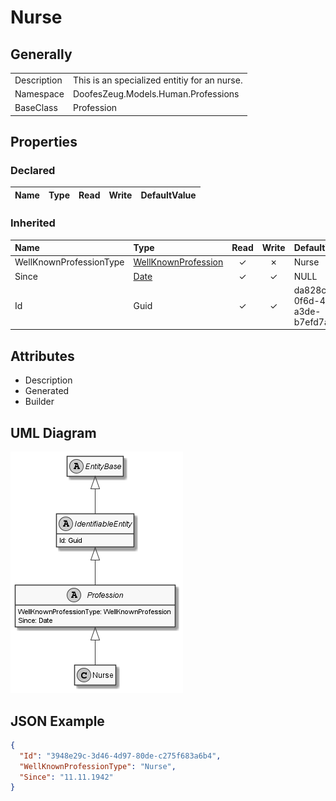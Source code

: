 ﻿# Nurse

## Generally

|||
|:-|:-|
|Description|This is an specialized entitiy for an nurse.|
|Namespace|DoofesZeug.Models.Human.Professions|
|BaseClass|Profession|

## Properties

### Declared

|Name|Type|Read|Write|DefaultValue|
|:---|:---|:--:|:---:|:-----------|

### Inherited

|Name|Type|Read|Write|DefaultValue|
|:---|:---|:--:|:---:|:-----------|
|WellKnownProfessionType|[WellKnownProfession](../../Enumerations/DoofesZeug.Models.Human.Professions/WellKnownProfession.md)|&#x2713;|&#x2717;|Nurse|
|Since|[Date](../../Models/DoofesZeug.Models.DateAndTime/Date.md)|&#x2713;|&#x2713;|NULL|
|Id|Guid|&#x2713;|&#x2713;|da828ccc-0f6d-4399-a3de-b7efd7a15e57|

## Attributes

- Description
- Generated
- Builder

## UML Diagram

![Nurse.png](./Nurse.png "Nurse")

## JSON Example

```json
{
  "Id": "3948e29c-3d46-4d97-80de-c275f683a6b4",
  "WellKnownProfessionType": "Nurse",
  "Since": "11.11.1942"
}
```

